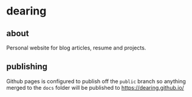 # dearing

## about

Personal website for blog articles, resume and projects.

## publishing

Github pages is configured to publish off the `public` branch so anything merged to the `docs` folder will be published to https://dearing.github.io/

